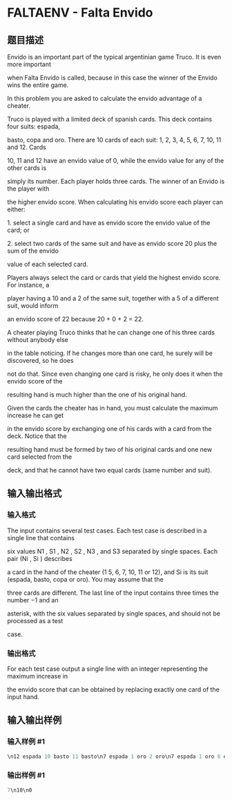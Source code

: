# FALTAENV - Falta Envido

## 题目描述

Envido is an important part of the typical argentinian game Truco. It is even more important

when Falta Envido is called, because in this case the winner of the Envido wins the entire game.

In this problem you are asked to calculate the envido advantage of a cheater.

Truco is played with a limited deck of spanish cards. This deck contains four suits: espada,

basto, copa and oro. There are 10 cards of each suit: 1, 2, 3, 4, 5, 6, 7, 10, 11 and 12. Cards

10, 11 and 12 have an envido value of 0, while the envido value for any of the other cards is

simply its number. Each player holds three cards. The winner of an Envido is the player with

the higher envido score. When calculating his envido score each player can either:

1\. select a single card and have as envido score the envido value of the card; or

2\. select two cards of the same suit and have as envido score 20 plus the sum of the envido

value of each selected card.

Players always select the card or cards that yield the highest envido score. For instance, a

player having a 10 and a 2 of the same suit, together with a 5 of a different suit, would inform

an envido score of 22 because 20 + 0 + 2 = 22.

A cheater playing Truco thinks that he can change one of his three cards without anybody else

in the table noticing. If he changes more than one card, he surely will be discovered, so he does

not do that. Since even changing one card is risky, he only does it when the envido score of the

resulting hand is much higher than the one of his original hand.

Given the cards the cheater has in hand, you must calculate the maximum increase he can get

in the envido score by exchanging one of his cards with a card from the deck. Notice that the

resulting hand must be formed by two of his original cards and one new card selected from the

deck, and that he cannot have two equal cards (same number and suit).

## 输入输出格式

### 输入格式

The input contains several test cases. Each test case is described in a single line that contains

six values N1 , S1 , N2 , S2 , N3 , and S3 separated by single spaces. Each pair (Ni , Si ) describes

a card in the hand of the cheater (1 5, 6, 7, 10, 11 or 12), and Si is its suit (espada, basto, copa or oro). You may assume that the

three cards are different. The last line of the input contains three times the number −1 and an

asterisk, with the six values separated by single spaces, and should not be processed as a test

case.

### 输出格式

For each test case output a single line with an integer representing the maximum increase in

the envido score that can be obtained by replacing exactly one card of the input hand.

## 输入输出样例

### 输入样例 #1

```cpp
\n12 espada 10 basto 11 basto\n7 espada 1 oro 2 oro\n7 espada 1 oro 6 espada\n-1 * -1 * -1 *\n\n
```


### 输出样例 #1

```cpp
7\n10\n0
```


